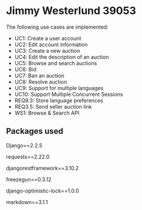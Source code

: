 # Jimmy Westerlund 39053

The following use cases are implemented:
- UC1: Create a user account
- UC2: Edit account information 
- UC3: Create a new auction 
- UC4: Edit the description of an auction 
- UC5: Browse and search auctions 
- UC6: Bid 
- UC7: Ban an auction 
- UC8: Resolve auction 
- UC9: Support for multiple languages 
- UC10: Support Multiple Concurrent Sessions 
- REQ9.3: Store language preferences
- REQ3.5: Send seller auction link
- WS1: Browse & Search API


## Packages used

Django==2.2.5

requests==2.22.0

djangorestframework==3.10.2

freezegun==0.3.12

django-optimistic-lock==1.0.0

markdown==3.1.1




